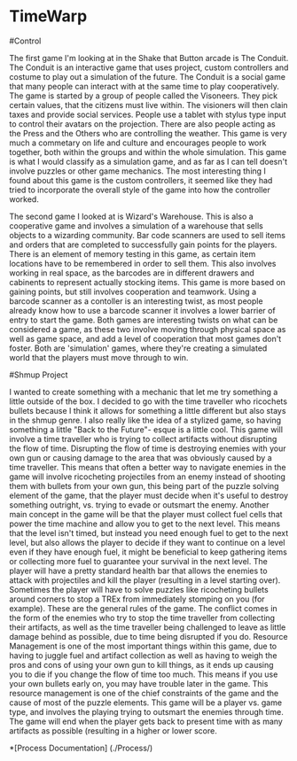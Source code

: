 # TimeWarp

#Control

The first game I'm looking at in the Shake that Button arcade is The Conduit. The Conduit is an interactive game that uses project, custom controllers and costume to play out a simulation of the future. The Conduit is a social game that many people can interact with at the same time to play cooperatively. The game is started by a group of people called the Visoneers. They pick certain values, that the citizens must live within. The visioners will then clain taxes and provide social services. People use a tablet with stylus type input to control their avatars on the projection. There are also people acting as the Press and the Others who are controlling the weather. This game is very much a commetary on life and culture and encourages people to work together, both within the groups and within the whole simulation. This game is what I would classify as a simulation game, and as far as I can tell doesn't involve puzzles or other game mechanics. The most interesting thing I found about this game is the custom controllers, it seemed like they had tried to incorporate the overall style of the game into how the controller worked. 

The second game I looked at is Wizard's Warehouse. This is also a cooperative game and involves a simulation of a warehouse that sells objects to a wizarding community. Bar code scanners are used to sell items and orders that are completed to successfully gain points for the players. There is an element of memory testing in this game, as certain item locations have to be remembered in order to sell them. This also involves working in real space, as the barcodes are in different drawers and cabinents to represent actually stocking items. This game is more based on gaining points, but still involves cooperation and teamwork. Using a barcode scanner as a contoller is an interesting twist, as most people already know how to use a barcode scanner it involves a lower barrier of entry to start the game. Both games are interesting twists on what can be considered a game, as these two involve moving through physical space as well as game space, and add a level of cooperation that most games don't foster. Both are 'simulation' games, where they're creating a simulated world that the players must move through to win. 





#Shmup Project

I wanted to create something with a mechanic that let me try something a little outside of the box. I decided to go with the time traveller who ricochets bullets because I think it allows for something a little different but also stays in the shmup genre. I also really like the idea of a stylized game, so having something a little "Back to the Future"- esque is a little cool. This game will involve a time traveller who is trying to collect artifacts without disrupting the flow of time. Disrupting the flow of time is destroying enemies with your own gun or causing damage to the area that was obviously caused by a time traveller. This means that often a better way to navigate enemies in the game will involve ricocheting projectiles from an enemy instead of shooting them with bullets from your own gun, this being part of the puzzle solving element of the game, that the player must decide when it's useful to destroy something outright, vs. trying to evade or outsmart the enemy. Another main concept in the game will be that the player must collect fuel cells that power the time machine and allow you to get to the next level. This means that the level isn't timed, but instead you need enough fuel to get to the next level, but also allows the player to decide if they want to continue on a level even if they have enough fuel, it might be beneficial to keep gathering items or collecting more fuel to guarantee your survival in the next level. The player will have a pretty standard health bar that allows the enemies to attack with projectiles and kill the player (resulting in a level starting over). Sometimes the player will have to solve puzzles like ricocheting bullets around corners to stop a TREx from immediately stomping on you (for example). These are the general rules of the game. The conflict comes in the form of the enemies who try to stop the time traveller from collecting their artifacts, as well as the time traveller being challenged to leave as little damage behind as possible, due to time being disrupted if you do. Resource Management is one of the most important things within this game, due to having to juggle fuel and artifact collection as well as having to weigh the pros and cons of using your own gun to kill things, as it ends up causing you to die if you change the flow of time too much. This means if you use your own bullets early on, you may have trouble later in the game. This resource management is one of the chief constraints of the game and the cause of most of the puzzle elements. This game will be a player vs. game type, and involves the playing trying to outsmart the enemies through time. The game will end when the player gets back to present time with as many artifacts as possible (resulting in a higher or lower score.

*[Process Documentation] (./Process/)
